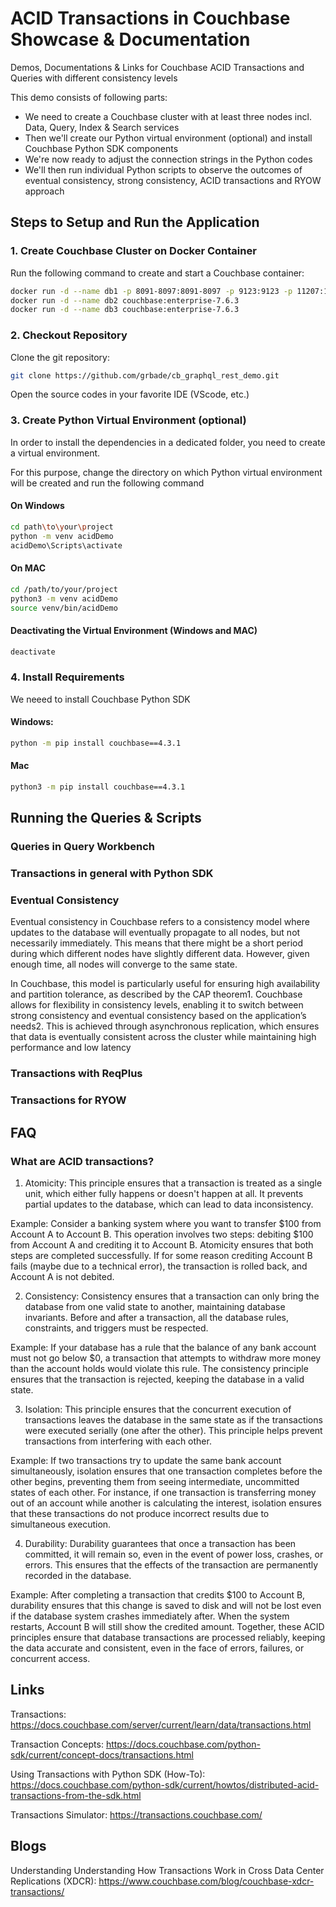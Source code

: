 # ACID Transactions in Couchbase Showcase & Documentation

Demos, Documentations &amp; Links for Couchbase ACID Transactions and Queries with different consistency levels

This demo consists of following parts:
- We need to create a Couchbase cluster with at least three nodes incl. Data, Query, Index & Search services
- Then we'll create our Python virtual environment (optional) and install Couchbase Python SDK components
- We're now ready to adjust the connection strings in the Python codes
- We'll then run individual Python scripts to observe the outcomes of eventual consistency, strong consistency, ACID transactions and RYOW approach

## Steps to Setup and Run the Application

### 1. Create Couchbase Cluster on Docker Container

Run the following command to create and start a Couchbase container:

```sh
docker run -d --name db1 -p 8091-8097:8091-8097 -p 9123:9123 -p 11207:11207 -p 11210:11210 -p 11280:11280 -p 18091-18097:18091-18097 couchbase:enterprise-7.6.3
docker run -d --name db2 couchbase:enterprise-7.6.3
docker run -d --name db3 couchbase:enterprise-7.6.3
```

### 2. Checkout Repository


Clone the git repository:

```sh
git clone https://github.com/grbade/cb_graphql_rest_demo.git
```

Open the source codes in your favorite IDE (VScode, etc.)

### 3. Create Python Virtual Environment (optional)

In order to install the dependencies in a dedicated folder, you need to create a virtual environment.

For this purpose, change the directory on which Python virtual environment will be created and run the following command

#### On Windows

```sh
cd path\to\your\project
python -m venv acidDemo
acidDemo\Scripts\activate
```

#### On MAC

```sh
cd /path/to/your/project
python3 -m venv acidDemo
source venv/bin/acidDemo
```

#### Deactivating the Virtual Environment (Windows and MAC)

```sh
deactivate
```


### 4. Install Requirements

We neeed to install Couchbase Python SDK

#### Windows:
```sh
python -m pip install couchbase==4.3.1
```

#### Mac
```sh
python3 -m pip install couchbase==4.3.1
```


## Running the Queries & Scripts

### Queries in Query Workbench

### Transactions in general with Python SDK

### Eventual Consistency

Eventual consistency in Couchbase refers to a consistency model where updates to the database will eventually propagate to all nodes, but not necessarily immediately. This means that there might be a short period during which different nodes have slightly different data. However, given enough time, all nodes will converge to the same state.

In Couchbase, this model is particularly useful for ensuring high availability and partition tolerance, as described by the CAP theorem1. Couchbase allows for flexibility in consistency levels, enabling it to switch between strong consistency and eventual consistency based on the application’s needs2. This is achieved through asynchronous replication, which ensures that data is eventually consistent across the cluster while maintaining high performance and low latency

### Transactions with ReqPlus

### Transactions for RYOW

## FAQ

### What are ACID transactions?
1. Atomicity: This principle ensures that a transaction is treated as a single unit, which either fully happens or doesn't happen at all. It prevents partial updates to the database, which can lead to data inconsistency.

Example: Consider a banking system where you want to transfer $100 from Account A to Account B. This operation involves two steps: debiting $100 from Account A and crediting it to Account B. Atomicity ensures that both steps are completed successfully. If for some reason crediting Account B fails (maybe due to a technical error), the transaction is rolled back, and Account A is not debited.

2. Consistency: Consistency ensures that a transaction can only bring the database from one valid state to another, maintaining database invariants. Before and after a transaction, all the database rules, constraints, and triggers must be respected.

Example: If your database has a rule that the balance of any bank account must not go below $0, a transaction that attempts to withdraw more money than the account holds would violate this rule. The consistency principle ensures that the transaction is rejected, keeping the database in a valid state.

3. Isolation: This principle ensures that the concurrent execution of transactions leaves the database in the same state as if the transactions were executed serially (one after the other). This principle helps prevent transactions from interfering with each other.

Example: If two transactions try to update the same bank account simultaneously, isolation ensures that one transaction completes before the other begins, preventing them from seeing intermediate, uncommitted states of each other. For instance, if one transaction is transferring money out of an account while another is calculating the interest, isolation ensures that these transactions do not produce incorrect results due to simultaneous execution.

4. Durability: Durability guarantees that once a transaction has been committed, it will remain so, even in the event of power loss, crashes, or errors. This ensures that the effects of the transaction are permanently recorded in the database.

Example: After completing a transaction that credits $100 to Account B, durability ensures that this change is saved to disk and will not be lost even if the database system crashes immediately after. When the system restarts, Account B will still show the credited amount.
Together, these ACID principles ensure that database transactions are processed reliably, keeping the data accurate and consistent, even in the face of errors, failures, or concurrent access.




## Links
Transactions: https://docs.couchbase.com/server/current/learn/data/transactions.html

Transaction Concepts: https://docs.couchbase.com/python-sdk/current/concept-docs/transactions.html

Using Transactions with Python SDK (How-To): https://docs.couchbase.com/python-sdk/current/howtos/distributed-acid-transactions-from-the-sdk.html

Transactions Simulator: https://transactions.couchbase.com/




## Blogs
Understanding Understanding How Transactions Work in Cross Data Center Replications (XDCR): https://www.couchbase.com/blog/couchbase-xdcr-transactions/
